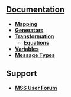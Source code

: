 ## [Documentation](OnlineDocumentation.md) ##
  * **[Mapping](Mapping.md)**
  * **[Generators](Generators.md)**
  * **[Transformation](Transformation.md)**
    * **[Equations](Equations.md)**
  * **[Variables](Variables.md)**
  * **[Message Types](MessageTypes.md)**

## Support ##
  * **[MSS User Forum](https://groups.google.com/d/forum/midi-shape-shifter)**